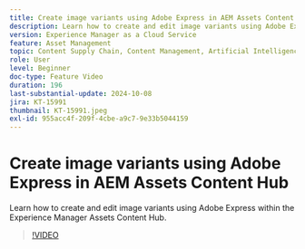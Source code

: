 ```yaml
---
title: Create image variants using Adobe Express in AEM Assets Content Hub
description: Learn how to create and edit image variants using Adobe Express within the Experience Manager Assets Content Hub.
version: Experience Manager as a Cloud Service
feature: Asset Management
topic: Content Supply Chain, Content Management, Artificial Intelligence
role: User
level: Beginner
doc-type: Feature Video
duration: 196
last-substantial-update: 2024-10-08
jira: KT-15991
thumbnail: KT-15991.jpeg
exl-id: 955acc4f-209f-4cbe-a9c7-9e33b5044159
---
```

# Create image variants using Adobe Express in AEM Assets Content Hub

Learn how to create and edit image variants using Adobe Express within the Experience Manager Assets Content Hub.

>[!VIDEO](https://video.tv.adobe.com/v/3435003/?learn=on)
